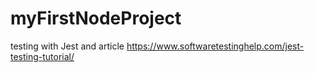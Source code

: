 # myFirstNodeProject
testing with Jest and article https://www.softwaretestinghelp.com/jest-testing-tutorial/
